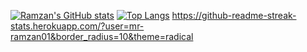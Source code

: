 [![Ramzan's GitHub stats](https://github-readme-stats.vercel.app/api?username=mr-ramzan01&show_icons=true&theme=radical)](https://github.com/mr-ramzan01/github-readme-stats)
[![Top Langs](https://github-readme-stats.vercel.app/api/top-langs/?username=mr-ramzan01&layout=compact)](https://github.com/mr-ramzan01/github-readme-stats)
https://github-readme-streak-stats.herokuapp.com/?user=mr-ramzan01&border_radius=10&theme=radical
